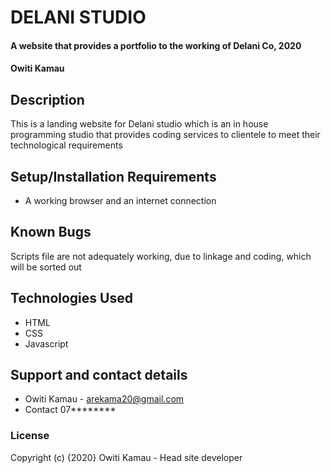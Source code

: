 # DELANI STUDIO
#### A website that provides a portfolio to the working of Delani Co, 2020
#### Owiti Kamau
## Description
This is a landing website for Delani studio which is an in house programming studio that provides coding services to clientele to meet their technological requirements
## Setup/Installation Requirements
* A working browser and an internet connection
## Known Bugs
Scripts file are not adequately working, due to linkage and coding, which will be sorted out
## Technologies Used
* HTML
* CSS
* Javascript
## Support and contact details
* Owiti Kamau - arekama20@gmail.com
* Contact 07********
### License
Copyright (c) {2020} Owiti Kamau - Head site developer